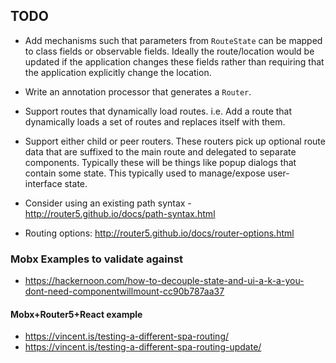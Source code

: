## TODO

* Add mechanisms such that parameters from `RouteState` can be mapped to class fields or observable fields.
  Ideally the route/location would be updated if the application changes these fields rather than requiring
  that the application explicitly change the location.
* Write an annotation processor that generates a `Router`.
* Support routes that dynamically load routes. i.e. Add a route that dynamically loads a set of routes and
  replaces itself with them.
* Support either child or peer routers. These routers pick up optional route data that are suffixed to the main
  route and delegated to separate components. Typically these will be things like popup dialogs that contain
  some state. This typically used to manage/expose user-interface state.

* Consider using an existing path syntax - http://router5.github.io/docs/path-syntax.html
* Routing options: http://router5.github.io/docs/router-options.html

### Mobx Examples to validate against

* https://hackernoon.com/how-to-decouple-state-and-ui-a-k-a-you-dont-need-componentwillmount-cc90b787aa37

#### Mobx+Router5+React example

* https://vincent.is/testing-a-different-spa-routing/
* https://vincent.is/testing-a-different-spa-routing-update/
